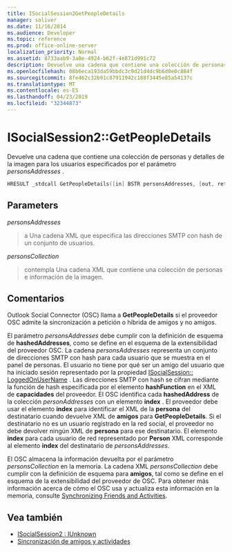 ```yaml
---
title: ISocialSession2GetPeopleDetails
manager: soliver
ms.date: 11/16/2014
ms.audience: Developer
ms.topic: reference
ms.prod: office-online-server
localization_priority: Normal
ms.assetid: 8733aab9-3a8e-4924-b62f-4e871d991c72
description: Devuelve una cadena que contiene una colección de personas y detalles de la imagen para los usuarios especificados por el parámetro personsAddresses.
ms.openlocfilehash: 08b6eca193da59bbdc3c9d21d4dc9b6d0e0c884f
ms.sourcegitcommit: 8fe462c32b91c87911942c188f3445e85a54137c
ms.translationtype: MT
ms.contentlocale: es-ES
ms.lasthandoff: 04/23/2019
ms.locfileid: "32344873"
---
```

# <a name="isocialsession2getpeopledetails"></a>ISocialSession2::GetPeopleDetails

Devuelve una cadena que contiene una colección de personas y detalles de la imagen para los usuarios especificados por el parámetro _personsAddresses_ . 
  
```cpp
HRESULT _stdcall GetPeopleDetails([in] BSTR personsAddresses, [out, retval] BSTR* personsCollection);
```

## <a name="parameters"></a>Parameters

_personsAddresses_
  
> a Una cadena XML que especifica las direcciones SMTP con hash de un conjunto de usuarios.
    
_personsCollection_
  
> contempla Una cadena XML que contiene una colección de personas e información de la imagen.
    
## <a name="remarks"></a>Comentarios

Outlook Social Connector (OSC) llama a **GetPeopleDetails** si el proveedor OSC admite la sincronización a petición o híbrida de amigos y no amigos. 
  
El parámetro _personsAddresses_ debe cumplir con la definición de esquema de **hashedAddresses**, como se define en el esquema de la extensibilidad del proveedor OSC. La cadena _personsAddresses_ representa un conjunto de direcciones SMTP con hash para cada usuario que se muestra en el panel de personas. El usuario no tiene por qué ser un amigo del usuario que ha iniciado sesión representado por la propiedad [ISocialSession:: LoggedOnUserName](isocialsession-loggedonusername.md) . Las direcciones SMTP con hash se cifran mediante la función de hash especificada por el elemento **hashFunction** en el XML de **capacidades** del proveedor. El OSC identifica cada **hashedAddress** de la colección _personAddresses_ con un elemento **index** . El proveedor debe usar el elemento **index** para identificar el XML de la **persona** del destinatario cuando devuelve XML de **amigos** para **GetPeopleDetails**. Si el destinatario no es un usuario registrado en la red social, el proveedor no debe devolver ningún XML de **persona** para ese destinatario. El elemento **index** para cada usuario de red representado por **Person** XML corresponde al elemento **index** del destinatario de _personsAddresses_.
  
El OSC almacena la información devuelta por el parámetro _personsCollection_ en la memoria. La cadena XML _personsCollection_ debe cumplir con la definición de esquema para **amigos**, tal como se define en el esquema de la extensibilidad del proveedor de OSC. Para obtener más información acerca de cómo el OSC usa y actualiza esta información en la memoria, consulte [Synchronizing Friends and Activities](synchronizing-friends-and-activities.md).
  
## <a name="see-also"></a>Vea también

- [ISocialSession2 : IUnknown](isocialsession2iunknown.md)
- [Sincronización de amigos y actividades](synchronizing-friends-and-activities.md)

